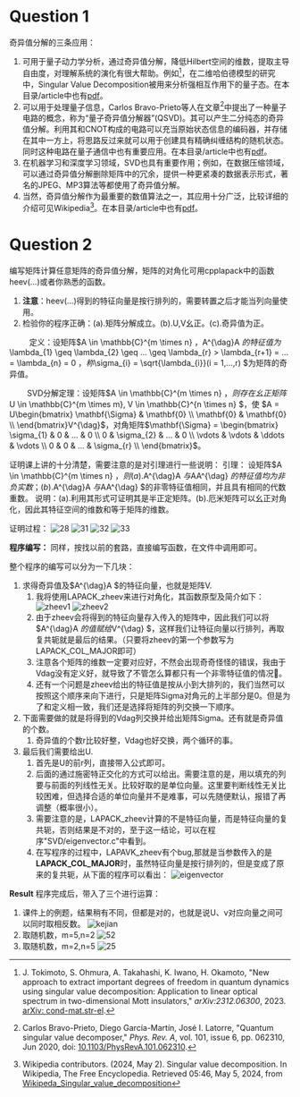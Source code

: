 # Question 1
奇异值分解的三条应用：
1. 可用于量子动力学分析，通过奇异值分解，降低Hilbert空间的维数，提取主导自由度，对理解系统的演化有很大帮助。例如[^1]，在二维哈伯德模型的研究中，Singular Value Decomposition被用来分析强相互作用下的量子态。在本目录/article中也有[pdf](/SVD/article/2312.06300v2.pdf)。
2. 可以用于处理量子信息，Carlos Bravo-Prieto等人在文章[^2]中提出了一种量子电路的概念，称为“量子奇异值分解器”(QSVD)。其可以产生二分纯态的奇异值分解。利用其和CNOT构成的电路可以充当原始状态信息的编码器，并存储在其中一方上，将思路反过来就可以用于创建具有精确纠缠结构的随机状态。同时这种电路在量子通信中也有重要应用。在本目录/article中也有[pdf](/SVD/article/PhysRevA.101.062310.pdf)。
3. 在机器学习和深度学习领域，SVD也具有重要作用；例如，在数据压缩领域，可以通过奇异值分解删除矩阵中的冗余，提供一种更紧凑的数据表示形式，著名的JPEG、MP3算法等都使用了奇异值分解。
4. 当然，奇异值分解作为最重要的数值算法之一，其应用十分广泛，比较详细的介绍可见Wikipedia[^3]。在本目录/article中也有[pdf](/SVD/article/Singular_value_decomposition.pdf)。


[^1]: J. Tokimoto, S. Ohmura, A. Takahashi, K. Iwano, H. Okamoto, "New approach to extract important degrees of freedom in quantum dynamics using singular value decomposition: Application to linear optical spectrum in two-dimensional Mott insulators," *arXiv:2312.06300*, 2023. [arXiv: cond-mat.str-el](https://arxiv.org/abs/2312.06300).

[^2]: Carlos Bravo-Prieto, Diego García-Martín, José I. Latorre, "Quantum singular value decomposer," *Phys. Rev. A*, vol. 101, issue 6, pp. 062310, Jun 2020, doi: [10.1103/PhysRevA.101.062310](https://doi.org/10.1103/PhysRevA.101.062310).

[^3]: Wikipedia contributors. (2024, May 2). Singular value decomposition. In Wikipedia, The Free Encyclopedia. Retrieved 05:46, May 5, 2024, from [Wikipeda_Singular_value_decomposition](https://en.wikipedia.org/w/index.php?title=Singular_value_decomposition&oldid=1221850898)


# Question 2
编写矩阵计算任意矩阵的奇异值分解，矩阵的对角化可用cpplapack中的函数heev(...)或者你熟悉的函数。
1. **注意**：heev(...)得到的特征向量是按行排列的，需要转置之后才能当列向量使用。
2. 检验你的程序正确：(a).矩阵分解成立。(b).U,V幺正。(c).奇异值为正。


$\qquad$ 定义：设矩阵$A \in \mathbb{C}^{m \times n} $，$A^{\dag}A $的特征值为$\lambda_{1} \geq \lambda_{2} \geq ... \geq \lambda_{r} > \lambda_{r+1} = ... = \lambda_{n} = 0 $，称$\sigma_{i} = \sqrt{\lambda_{i}}(i = 1,...,r) $为矩阵的奇异值。

$\qquad$SVD分解定理：设矩阵$A \in \mathbb{C}^{m \times n} $，则存在幺正矩阵$U \in \mathbb{C}^{m \times m}, V \in \mathbb{C}^{n \times n} $，使
$A = U\begin{bmatrix} \mathbf{\Sigma} & \mathbf{0} \\ \mathbf{0} & \mathbf{0} \\ \end{bmatrix}V^{\dag}$，对角矩阵$\mathbf{\Sigma} = \begin{bmatrix} \sigma_{1} & 0 & ... & 0 \\ 0 & \sigma_{2} & ... & 0 \\ \vdots & \vdots & \ddots & \vdots \\ 0 & 0 & ... & \sigma_{r} \\ \end{bmatrix}$。

证明课上讲的十分清楚，需要注意的是对引理进行一些说明：
引理：
设矩阵$A \in \mathbb{C}^{m \times n} $，则(a).$A^{\dag}A $与$AA^{\dag} $的特征值均为非负实数；(b).$A^{\dag}A $与$AA^{\dag} $的非零特征值相同，并且具有相同的代数重数。
说明：(a).利用其形式可证明其是半正定矩阵。(b).厄米矩阵可以幺正对角化，因此其特征空间的维数和等于矩阵的维数。

证明过程：
![28](pic/28.png)
![31](pic/31.png)
![32](pic/32.png)
![33](pic/33.png)


**程序编写：**
同样，按找以前的套路，直接编写函数，在文件中调用即可。

整个程序的编写可以分为一下几块：
1. 求得奇异值及$A^{\dag}A $的特征向量，也就是矩阵V.
   1. 我将使用LAPACK_zheev来进行对角化，其函数原型及简介如下：
    ![zheev1](pic/zheev1.png)
    ![zheev2](pic/zheev2.png)
   2. 由于zheev会将得到的特征向量存入传入的矩阵中，因此我们可以将$A^{\dag}A $的值赋给$V^{\dag} $，这样我们让特征向量以行排列，再取复共轭就是最后的结果。（只要将zheev的第一个参数写为LAPACK_COL_MAJOR即可）
   3. 注意各个矩阵的维数一定要对应好，不然会出现奇奇怪怪的错误，我由于Vdag没有定义好，就导致了不管怎么算都只有一个非零特征值的情况&#x1F979;。
   4. 还有一个问题是zheev给出的特征值是按从小到大排列的，我们当然可以按照这个顺序来向下进行，只是矩阵Sigma对角元的上半部分是0。但是为了和定义相一致，我们还是选择将矩阵的列交换一下顺序。
2. 下面需要做的就是将得到的Vdag列交换并给出矩阵Sigma。还有就是奇异值的个数。
   1. 奇异值的个数r比较好整，Vdag也好交换，两个循环的事。
3. 最后我们需要给出U.
   1. 首先是U的前r列，直接带入公式即可。
   2. 后面的通过施密特正交化的方式可以给出。需要注意的是，用以填充的列要与前面的列线性无关。比较好取的是单位向量。这里要判断线性无关比较困难，但选择合适的单位向量并不是难事，可以先随便默认，报错了再调整（概率很小）。
   3. 需要注意的是，LAPACK_zheev计算的不是特征向量，而是特征向量的复共轭，否则结果是不对的，至于这一结论，可以在程序"SVD/eigenvector.c"中看到。
   4. 在写程序的过程中，LAPAVK_zheev有个bug,那就是当参数传入的是**LAPACK_COL_MAJOR**时，虽然特征向量是按行排列的，但是变成了原来的复共轭，从下面的程序可以看出：
   ![eigenvector](pic/eigenvector.png)

**Result**
程序完成后，带入了三个进行运算：
1. 课件上的例题，结果稍有不同，但都是对的，也就是说U、v对应向量之间可以同时取相反数。
   ![kejian](pic/kejian.png)
2. 取随机数，m=5,n=2
   ![52](pic/52.png)
3. 取随机数，m=2,n=5
   ![25](pic/25.png)